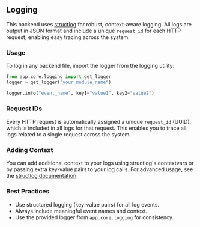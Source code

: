 ## Logging

This backend uses [structlog](https://www.structlog.org/) for robust, context-aware logging. All logs are output in JSON format and include a unique `request_id` for each HTTP request, enabling easy tracing across the system.

### Usage

To log in any backend file, import the logger from the logging utility:

```python
from app.core.logging import get_logger
logger = get_logger("your_module_name")

logger.info("event_name", key1="value1", key2="value2")
```

### Request IDs

Every HTTP request is automatically assigned a unique `request_id` (UUID), which is included in all logs for that request. This enables you to trace all logs related to a single request across the system.

### Adding Context

You can add additional context to your logs using structlog's contextvars or by passing extra key-value pairs to your log calls. For advanced usage, see the [structlog documentation](https://www.structlog.org/en/stable/contextvars.html).

### Best Practices
- Use structured logging (key-value pairs) for all log events.
- Always include meaningful event names and context.
- Use the provided logger from `app.core.logging` for consistency. 
